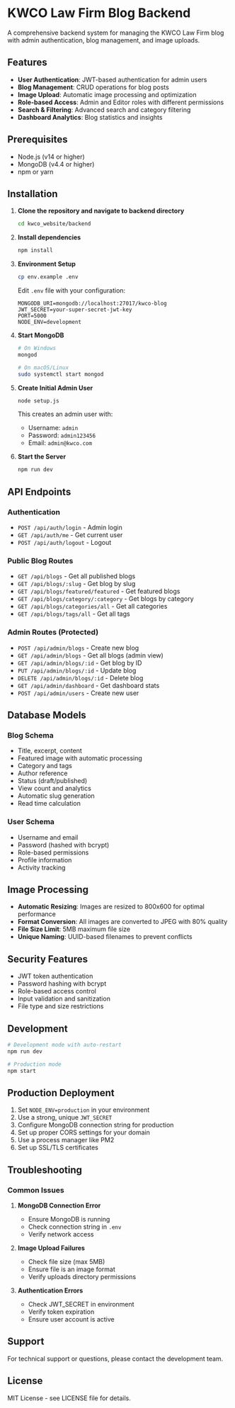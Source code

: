 # KWCO Law Firm Blog Backend

A comprehensive backend system for managing the KWCO Law Firm blog with admin authentication, blog management, and image uploads.

## Features

- **User Authentication**: JWT-based authentication for admin users
- **Blog Management**: CRUD operations for blog posts
- **Image Upload**: Automatic image processing and optimization
- **Role-based Access**: Admin and Editor roles with different permissions
- **Search & Filtering**: Advanced search and category filtering
- **Dashboard Analytics**: Blog statistics and insights

## Prerequisites

- Node.js (v14 or higher)
- MongoDB (v4.4 or higher)
- npm or yarn

## Installation

1. **Clone the repository and navigate to backend directory**

   ```bash
   cd kwco_website/backend
   ```

2. **Install dependencies**

   ```bash
   npm install
   ```

3. **Environment Setup**

   ```bash
   cp env.example .env
   ```

   Edit `.env` file with your configuration:

   ```env
   MONGODB_URI=mongodb://localhost:27017/kwco-blog
   JWT_SECRET=your-super-secret-jwt-key
   PORT=5000
   NODE_ENV=development
   ```

4. **Start MongoDB**

   ```bash
   # On Windows
   mongod

   # On macOS/Linux
   sudo systemctl start mongod
   ```

5. **Create Initial Admin User**

   ```bash
   node setup.js
   ```

   This creates an admin user with:

   - Username: `admin`
   - Password: `admin123456`
   - Email: `admin@kwco.com`

6. **Start the Server**
   ```bash
   npm run dev
   ```

## API Endpoints

### Authentication

- `POST /api/auth/login` - Admin login
- `GET /api/auth/me` - Get current user
- `POST /api/auth/logout` - Logout

### Public Blog Routes

- `GET /api/blogs` - Get all published blogs
- `GET /api/blogs/:slug` - Get blog by slug
- `GET /api/blogs/featured/featured` - Get featured blogs
- `GET /api/blogs/category/:category` - Get blogs by category
- `GET /api/blogs/categories/all` - Get all categories
- `GET /api/blogs/tags/all` - Get all tags

### Admin Routes (Protected)

- `POST /api/admin/blogs` - Create new blog
- `GET /api/admin/blogs` - Get all blogs (admin view)
- `GET /api/admin/blogs/:id` - Get blog by ID
- `PUT /api/admin/blogs/:id` - Update blog
- `DELETE /api/admin/blogs/:id` - Delete blog
- `GET /api/admin/dashboard` - Get dashboard stats
- `POST /api/admin/users` - Create new user

## Database Models

### Blog Schema

- Title, excerpt, content
- Featured image with automatic processing
- Category and tags
- Author reference
- Status (draft/published)
- View count and analytics
- Automatic slug generation
- Read time calculation

### User Schema

- Username and email
- Password (hashed with bcrypt)
- Role-based permissions
- Profile information
- Activity tracking

## Image Processing

- **Automatic Resizing**: Images are resized to 800x600 for optimal performance
- **Format Conversion**: All images are converted to JPEG with 80% quality
- **File Size Limit**: 5MB maximum file size
- **Unique Naming**: UUID-based filenames to prevent conflicts

## Security Features

- JWT token authentication
- Password hashing with bcrypt
- Role-based access control
- Input validation and sanitization
- File type and size restrictions

## Development

```bash
# Development mode with auto-restart
npm run dev

# Production mode
npm start
```

## Production Deployment

1. Set `NODE_ENV=production` in your environment
2. Use a strong, unique `JWT_SECRET`
3. Configure MongoDB connection string for production
4. Set up proper CORS settings for your domain
5. Use a process manager like PM2
6. Set up SSL/TLS certificates

## Troubleshooting

### Common Issues

1. **MongoDB Connection Error**

   - Ensure MongoDB is running
   - Check connection string in `.env`
   - Verify network access

2. **Image Upload Failures**

   - Check file size (max 5MB)
   - Ensure file is an image format
   - Verify uploads directory permissions

3. **Authentication Errors**
   - Check JWT_SECRET in environment
   - Verify token expiration
   - Ensure user account is active

## Support

For technical support or questions, please contact the development team.

## License

MIT License - see LICENSE file for details.
